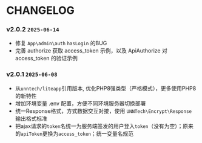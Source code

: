 CHANGELOG
=========

### v2.0.2 `2025-06-14`
* 修复 `App\admin\auth` `hasLogin` 的BUG
* 完善 authorize 获取 access_token 示例，以及 ApiAuthorize 对 access_token 的验证示例

### v2.0.1 `2025-06-08`
* 从`unntech/liteapp`引用版本, 优化PHP8强类型（严格模式），更多使用PHP8的新特性
* 增加环境变量 .env 配置，方便不同环境服务器切换部署
* 统一Response格式，方式数据交互对接，使用 `UNNTech\Encrypt\Response` 输出格式标准
* 把ajax请求的`token`名统一为服务端签发的用户登入`token`（没有为空）；原来的`apiToken`更换为`access_token`；统一变量名规范